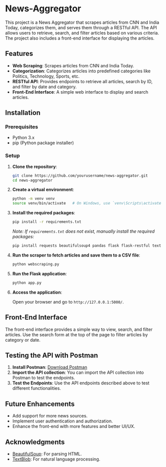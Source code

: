 # News-Aggregator

This project is a News Aggregator  that scrapes articles from CNN and India Today, categorizes them, and serves them through a RESTful API. The API allows users to retrieve, search, and filter articles based on various criteria. The project also includes a front-end interface for displaying the articles.

## Features

- **Web Scraping**: Scrapes articles from CNN and India Today.
- **Categorization**: Categorizes articles into predefined categories like Politics, Technology, Sports, etc.
- **RESTful API**: Provides endpoints to retrieve all articles, search by ID, and filter by date and category.
- **Front-End Interface**: A simple web interface to display and search articles.

## Installation

### Prerequisites

- Python 3.x
- pip (Python package installer)

### Setup

1. **Clone the repository**:

   ```bash
   git clone https://github.com/yourusername/news-aggregator.git
   cd news-aggregator
   ```

2. **Create a virtual environment**:

   ```bash
   python -m venv venv
   source venv/bin/activate   # On Windows, use `venv\Scripts\activate`
   ```

3. **Install the required packages**:

   ```bash
   pip install -r requirements.txt
   ```

   *Note: If `requirements.txt` does not exist, manually install the required packages:*

   ```bash
   pip install requests beautifulsoup4 pandas flask flask-restful textblob
   ```

4. **Run the scraper to fetch articles and save them to a CSV file**:

   ```bash
   python webscraping.py
   ```

5. **Run the Flask application**:

   ```bash
   python app.py
   ```

6. **Access the application**:

   Open your browser and go to `http://127.0.0.1:5000/`.


## Front-End Interface

The front-end interface provides a simple way to view, search, and filter articles. Use the search form at the top of the page to filter articles by category or date.

## Testing the API with Postman

1. **Install Postman**: [Download Postman](https://www.postman.com/downloads/)
2. **Import the API collection**: You can import the API collection into Postman to test the endpoints.
3. **Test the Endpoints**: Use the API endpoints described above to test different functionalities.

## Future Enhancements

- Add support for more news sources.
- Implement user authentication and authorization.
- Enhance the front-end with more features and better UI/UX.


## Acknowledgments

- [BeautifulSoup](https://www.crummy.com/software/BeautifulSoup/): For parsing HTML.
- [TextBlob](https://textblob.readthedocs.io/en/dev/): For natural language processing.
